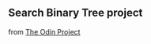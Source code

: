 ## Search Binary Tree project
from [The Odin Project](https://www.theodinproject.com/courses/ruby-programming/lessons/data-structures-and-algorithms)                     
